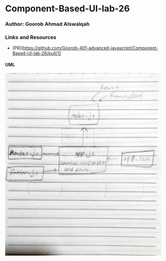 # Component-Based-UI-lab-26


### Author: Goorob Ahmad Alswalqah

### Links and Resources
* [PR][https://github.com/Goorob-401-advanced-javascript/Component-Based-UI-lab-26/pull/1]




#### UML
![UML Diagram](https://github.com/Goorob-401-advanced-javascript/Component-Based-UI-lab-26/blob/React/20200226_050934.jpg)
